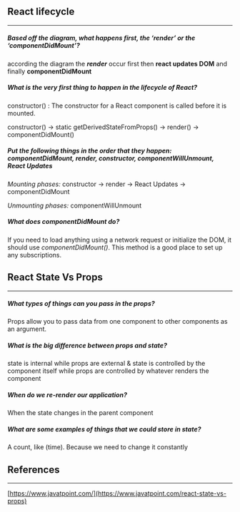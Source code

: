 ## React lifecycle
______

#####  Based off the diagram, what happens first, the ‘render’ or the ‘componentDidMount’?

according the diagram the **_render_** occur first then **react updates DOM** and finally **componentDidMount**

##### What is the very first thing to happen in the lifecycle of React?
constructor() : The constructor for a React component is called before it is mounted.

constructor() -> static getDerivedStateFromProps() -> render() -> componentDidMount()


##### Put the following things in the order that they happen: componentDidMount, render, constructor, componentWillUnmount, React Updates

_Mounting phases:_
constructor -> render -> React Updates -> componentDidMount

_Unmounting phases:_
componentWillUnmount


##### What does componentDidMount do?
If you need to load anything using a network request or initialize the DOM, it should use _componentDidMount()_. This method is a good place to set up any subscriptions.

## React State Vs Props
______

##### What types of things can you pass in the props?
Props allow you to pass data from one component to other components as an argument.

##### What is the big difference between props and state?
state is internal while props are external & state is  controlled by the component itself while props are  controlled by whatever renders the component

##### When do we re-render our application?

When the state changes in the parent component 

##### What are some examples of things that we could store in state?

A count, like (time). Because we need to change it constantly

## References
_______

[https://www.javatpoint.com/](https://www.javatpoint.com/react-state-vs-props)